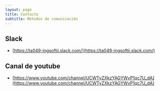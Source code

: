 ```yaml
---
layout: page
title: Contacto
subtitle: Métodos de comunicación
---
```



## Slack 
 
 - [https://ta049-ingsoftii.slack.com/](https://ta049-ingsoftii.slack.com/)
 
## Canal de youtube
 
 - [https://www.youtube.com/channel/UCWTyZXkzYAGYWvP1qc7U_dA](https://www.youtube.com/channel/UCWTyZXkzYAGYWvP1qc7U_dA) 
